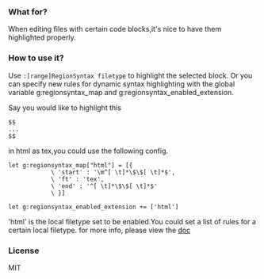 ### What for? ###

When editing files with certain code blocks,it's nice to have them highlighted properly.

### How to use it? ###

Use `:[range]RegionSyntax filetype` to highlight the selected block.
Or you can specify new rules for dynamic syntax highlighting with the global variable g:regionsyntax_map and g:regionsyntax_enabled_extension.

Say you would like to highlight this

    $$
    ...
    $$

in html as tex,you could use the following config.

```vim
let g:regionsyntax_map["html"] = [{
            \ 'start' : '\m^[ \t]*\$\$[ \t]*$',
            \ 'ft' : 'tex',
            \ 'end' : '^[ \t]*\$\$[ \t]*$'
            \ }]

let g:regionsyntax_enabled_extension += ['html']
```

'html' is the local filetype set to be enabled.You could set a list of rules for a certain local filetype.
for more info, please view the [doc](https://raw.github.com/farseer90718/vim-regionsyntax/master/doc/regionsyntax.txt)

### License

MIT
